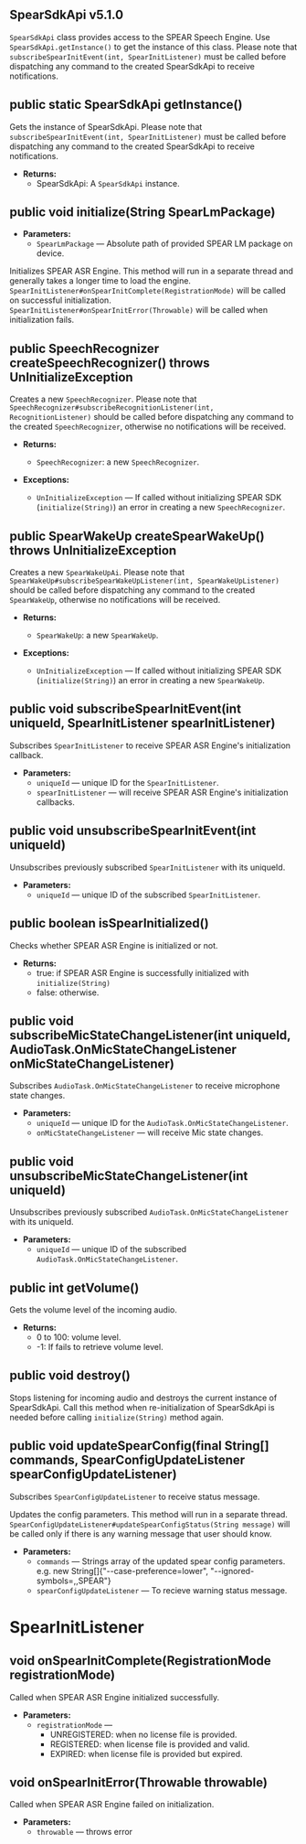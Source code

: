 ## SpearSdkApi v5.1.0

`SpearSdkApi` class provides access to the SPEAR Speech Engine. Use `SpearSdkApi.getInstance()` to get the instance of this class. 
Please note that `subscribeSpearInitEvent(int, SpearInitListener)` must be called before 
dispatching any command to the created SpearSdkApi to receive notifications.


## public static SpearSdkApi getInstance()

Gets the instance of SpearSdkApi. Please note that `subscribeSpearInitEvent(int, SpearInitListener)` 
must be called before dispatching any command to the created SpearSdkApi to receive notifications.

 * **Returns:** 
    * SpearSdkApi: A `SpearSdkApi` instance.

## public void initialize(String SpearLmPackage)
 
 * **Parameters:** 
    * `SpearLmPackage` — Absolute path of provided SPEAR LM package on device.

Initializes SPEAR ASR Engine. This method will run in a separate thread and generally takes a
longer time to load the engine. `SpearInitListener#onSpearInitComplete(RegistrationMode)` will be called on successful 
initialization. `SpearInitListener#onSpearInitError(Throwable)` will be called when initialization fails.

## public SpeechRecognizer createSpeechRecognizer() throws UnInitializeException

Creates a new `SpeechRecognizer`. Please note that `SpeechRecognizer#subscribeRecognitionListener(int, RecognitionListener)` 
should be called before dispatching any command to the created `SpeechRecognizer`, otherwise no notifications will be received.

 * **Returns:** 
    * `SpeechRecognizer`: a new `SpeechRecognizer`.
 
 * **Exceptions:**
    * `UnInitializeException` — If called without initializing SPEAR SDK (`initialize(String)`)
                                an error in creating a new `SpeechRecognizer`.

## public SpearWakeUp createSpearWakeUp() throws UnInitializeException

Creates a new `SpearWakeUpAi`. Please note that
`SpearWakeUp#subscribeSpearWakeUpListener(int, SpearWakeUpListener)` should be called before
dispatching any command to the created `SpearWakeUp`, otherwise no notifications will be received.

 * **Returns:**
    * `SpearWakeUp`: a new `SpearWakeUp`.

 * **Exceptions:**
   * `UnInitializeException` — If called without initializing SPEAR SDK (`initialize(String)`)
                                an error in creating a new `SpearWakeUp`.

## public void subscribeSpearInitEvent(int uniqueId, SpearInitListener spearInitListener)

Subscribes `SpearInitListener` to receive SPEAR ASR Engine's initialization callback.

 * **Parameters:**
    * `uniqueId` — unique ID for the `SpearInitListener`.
    * `spearInitListener` — will receive SPEAR ASR Engine's initialization callbacks.

## public void unsubscribeSpearInitEvent(int uniqueId)

Unsubscribes previously subscribed `SpearInitListener` with its uniqueId.

 * **Parameters:**
    * `uniqueId` — unique ID of the subscribed `SpearInitListener`.

## public boolean isSpearInitialized()

Checks whether SPEAR ASR Engine is initialized or not.

 * **Returns:**
    * true: if SPEAR ASR Engine is successfully initialized with `initialize(String)`
    * false: otherwise.

## public void subscribeMicStateChangeListener(int uniqueId, AudioTask.OnMicStateChangeListener onMicStateChangeListener)

Subscribes `AudioTask.OnMicStateChangeListener` to receive microphone state changes.

 * **Parameters:**
    * `uniqueId` — unique ID for the `AudioTask.OnMicStateChangeListener`.
    * `onMicStateChangeListener` — will receive Mic state changes.

## public void unsubscribeMicStateChangeListener(int uniqueId)

Unsubscribes previously subscribed `AudioTask.OnMicStateChangeListener` with its uniqueId.

 * **Parameters:** 
    * `uniqueId` — unique ID of the subscribed `AudioTask.OnMicStateChangeListener`.

## public int getVolume()

Gets the volume level of the incoming audio.

 * **Returns:** 
    * 0 to 100: volume level.
    * -1: If fails to retrieve volume level.

## public void destroy()

Stops listening for incoming audio and destroys the current instance of SpearSdkApi. 
Call this method when re-initialization of SpearSdkApi is needed before calling 
`initialize(String)` method again.

## public void updateSpearConfig(final String[] commands, SpearConfigUpdateListener spearConfigUpdateListener)
Subscribes `SpearConfigUpdateListener` to receive status message.

Updates the config parameters. This method will run in a separate thread. 
`SpearConfigUpdateListener#updateSpearConfigStatus(String message)` will be called only if there is any warning message that user should know. 

 * **Parameters:**
    * `commands` — Strings array of the updated spear config parameters. e.g. new String[]{"--case-preference=lower", "--ignored-symbols=<UNK>,<NOISE>,SPEAR"}
    * `spearConfigUpdateListener` — To recieve warning status message.

# SpearInitListener

## void onSpearInitComplete(RegistrationMode registrationMode)

Called when SPEAR ASR Engine initialized successfully.
 * **Parameters:**
    * `registrationMode`  —
        * UNREGISTERED: when no license file is provided.
        * REGISTERED: when license file is provided and valid.
        * EXPIRED: when license file is provided but expired.

## void onSpearInitError(Throwable throwable)

Called when SPEAR ASR Engine failed on initialization.

 * **Parameters:** 
    * `throwable` — throws error
